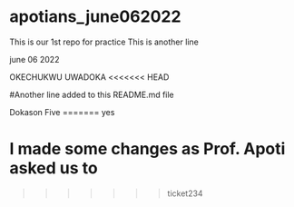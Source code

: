 # apotians_june062022
This is our 1st repo for practice
This is another line

june 06 2022

OKECHUKWU UWADOKA
<<<<<<< HEAD

#Another line added to this README.md file

Dokason Five
======= yes

# I made some changes as Prof. Apoti asked us to
>>>>>>> ticket234
